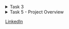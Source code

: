 

 


</details>

<details>  
  <summary> Task 3 </summary>


## 15 Unique RISC-v Instructions and their 32- Bit encodings

## RISC-V Instructions and their Ecodings

**addi sp, sp, -16**  
- Type: I-Type  
- Binary Encoding: 11111111100000010000000100010011

**sd ra, 8(sp)**  
- Type: S-Type  
- Binary Encoding: 00000010000100010011010000100011

**li a5, 100**  
- Type:I-Type  
- Binary Encoding: 00000001100100000000010100010011 

**addiw a5, a5, -1**  
- Type: I-Type  
- Binary Encoding: 11111111111101010000010100011011  

**bnez a5, 10190**  
- Type: B-Type  
- Binary Encoding: 11111110101000000001011001100011  

**lui a2, 0x1**  
- Type: U-Type  
- Binary Encoding: 00000000000100011000000110111

**addi a2, a2, 954**  
- Type: I-Type  
- Binary Encoding: 11101110111000011000000110010011 

**li a1, 100**  
- Type: I-Type  
- Binary Encoding: 00000001100100000000000010010011  

**lui a0, 0x21**  
- Type: U-Type  
- Binary Encoding: 00000010000100010000000110111  

**addi a0, a0, 400**  
- Type: I-Type  
- Binary Encoding: 00000011001000010000000100010011 

 **jal ra, 10418**  
- Type: J-Type  
- Binary Encoding: 00100001100100000000001101111 

**li a0, 0**  
- Type: I-Type  
- Binary Encoding: 00000000000000000000000100010011  

**ld ra, 8(sp)**  
- Type: I-Type  
- Binary Encoding: 00000010000000010011000010000011  

**addi sp, sp, 16**  
- Type: I-Type  
- Binary Encoding: 00000000100000010000000100010011  

**ret**   
- Type: I-Type  
- Binary Encoding: 00000000000000001000000001100111  

</details>

<details>
  <summary> Task 5 - Project Overview</summary>

## VSD Squadron Mini Motion Sensing Alarm

Introduction
In the age of modern IoT devices, CCTV cameras are commonly used for surveillance. However, they are often difficult to install, require internet connectivity, consume significant memory, and can’t be installed in private rooms where privacy is a concern. Therefore, there is a need for a medium-level security device that can detect trespassing, is easy to install, and operates with minimal power.

## Overview
The Advanced Easy to Use Burglar Alarm uses an ultrasonic radar sensor to detect any object passing through its field of view. It is equipped with a passive buzzer that alerts the user whenever an intrusion is detected. While similar functionality can be achieved with a laser detection system, where a laser is pointed at a Light Dependent Resistor (LDR) and detects trespassing when its line of sight is blocked, such systems require extensive setup and wiring and are not foolproof.

In contrast, the Advanced Easy to Use Burglar Alarm is designed for easy installation. It only needs to be placed perpendicular to a solid surface. One of the key features of this device is its adaptability through the auto-adjust feature. When placed within 0.1 – 4 meters from a solid surface and turned on, the device’s LED lights up, during which it measures the distance to the solid surface and sets its threshold. After the LED turns off, the device is ready to detect any object passing through its field of view and alerts the user with its buzzer, and just requires 5V DC power which can be provided with a 5V DC adapter or a battery bank.

## Key Features
Easy Installation: Requires minimal setup; simply place it perpendicular to a solid surface, with 5v DC connection.
Auto-Adjust Feature: Automatically calibrates the detection threshold within 10 seconds of being turned on.
Adaptable Range: Can be placed between 0.1- 4 meters from the detection surface.
Low Power Consumption: Designed to operate efficiently with just 5V DC power which can be provided from a 5V adapter or a Battery bank.
Privacy-Friendly: Suitable for use in private rooms without violating privacy.

## Components Required

- VSD Squadron Mini developement board
- Male USB C Cable
- HC-SR04 Ultrasonic Sensor
- Bread Board
- Male to Male; Male to Female jumper cable
- Red LED
- Passive Buzzer
- 220 Ohm Resistor
- Toggle Switch


## Table for Pin Connection

**HC-SR04 Ultrasonic Sensor	 and VSD Squadron Mini**
- VCC	 to 5V
- Trig	to PD3
- Echo to	PD2
- Gnd to	Gnd

**LED,	Resistor**
- LED positive to PD4
- LED negative to	220Ω	to Gnd

**Buzzer**
- Pin 1 to	PC7 	VSD Squadron Mini
- Pin 2	to Gnd	VSD Squadron Mini
  
**Button Switch	 and VSD Squadron Mini**
- Pin 1 to	5V
- Pin 2 to	PC3

  ## circuit diagram
  
  
</details>

[LinkedIn](https://www.linkedin.com/in/shrinidhi-6239a8292)




